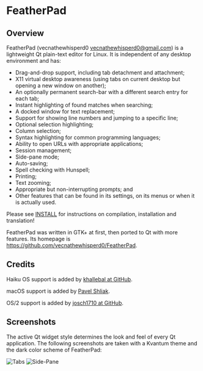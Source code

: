 # FeatherPad

## Overview

FeatherPad (vecnathewhisperd0 <vecnathewhisperd0@gmail.com>) is a lightweight Qt plain-text editor for Linux. It is independent of any desktop environment and has:

  * Drag-and-drop support, including tab detachment and attachment;
  * X11 virtual desktop awareness (using tabs on current desktop but opening a new window on another);
  * An optionally permanent search-bar with a different search entry for each tab;
  * Instant highlighting of found matches when searching;
  * A docked window for text replacement;
  * Support for showing line numbers and jumping to a specific line;
  * Optional selection highlighting;
  * Column selection;
  * Syntax highlighting for common programming languages;
  * Ability to open URLs with appropriate applications;
  * Session management;
  * Side-pane mode;
  * Auto-saving;
  * Spell checking with Hunspell;
  * Printing;
  * Text zooming;
  * Appropriate but non-interrupting prompts; and
  * Other features that can be found in its settings, on its menus or when it is actually used.

Please see [INSTALL](INSTALL) for instructions on compilation, installation and translation!

FeatherPad was written in GTK+ at first, then ported to Qt with more features. Its homepage is <https://github.com/vecnathewhisperd0/FeatherPad>.

## Credits

Haiku OS support is added by [khallebal at GitHub](https://github.com/khallebal).

macOS support is added by [Pavel Shliak](https://github.com/shlyakpavel).

OS/2 support is added by [josch1710 at GitHub](https://github.com/josch1710).

## Screenshots

The active Qt widget style determines the look and feel of every Qt application. The following screenshots are taken with a Kvantum theme and the dark color scheme of FeatherPad:

![Tabs](screenshots/Tabs.png?raw=true "Tabs")
![Side-Pane](screenshots/Side-Pane.png?raw=true "Side-Pane")
